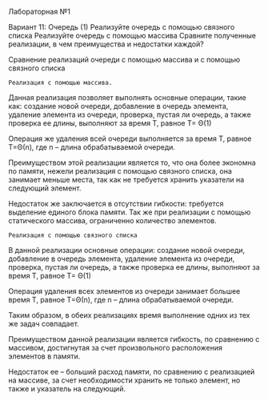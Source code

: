 Лабораторная №1

Вариант 11: Очередь (1)
Реализуйте очередь с помощью связного списка
Реализуйте очередь с помощью массива
Сравните полученные реализации, в чем преимущества и недостатки каждой?

Сравнение реализаций очереди с помощью массива и с помощью связного списка

	Реализация с помощью массива.

Данная реализация позволяет выполнять основные операции, такие как: создание новой очереди, добавление в очередь элемента, удаление элемента из очереди, проверка, пустая ли очередь, а также проверка ее длины, выполняют за время T, равное T= Θ(1)

Операция же удаления всей очереди выполняется за время T, равное T=Θ(n), где n – длина обрабатываемой очереди. 

Преимуществом этой реализации является то, что она более экономна по памяти, нежели реализация с помощью связного списка, она занимает меньше места, так как не требуется хранить указатели на следующий элемент.

Недостаток же заключается в отсутствии гибкости: требуется выделение единого блока памяти. Так же при реализации с помощью статического массива, ограниченно количество элементов.
	
	Реализация с помощью связного списка

В данной реализации основные операции: создание новой очереди, добавление в очередь элемента, удаление элемента из очереди, проверка, пустая ли очередь, а также проверка ее длины, выполняют за время T, равное T= Θ(1)

Операция удаления всех элементов из очереди занимает большее время T, равное T=Θ(n), где n – длина обрабатываемой очереди. 

Таким образом, в обеих реализациях время выполнение одних из тех же задач совпадает. 

Преимуществом данной реализации является гибкость, по сравнению с массивом, достигнутая за счет произвольного расположения элементов в памяти.

Недостаток ее – больший расход памяти, по сравнению с реализацией на массиве, за счет необходимости хранить не только элемент, но также и указатель на следующий. 
